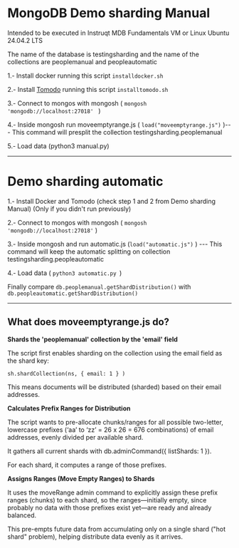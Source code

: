 # MongoDB Demo sharding Manual

Intended to be executed in Instruqt MDB Fundamentals VM or Linux Ubuntu 24.04.2 LTS

The name of the database is testingsharding and the name of the collections are peoplemanual and peopleautomatic

1.- Install docker running this script `installdocker.sh`

2.- Install [Tomodo](https://github.com/yuvalherziger/tomodo) running this script `installtomodo.sh`

3.- Connect to mongos with mongosh ( `mongosh 'mongodb://localhost:27018' ` ) 

4.- Inside mongosh run moveemptyrange.js ( `load("moveemptyrange.js")` )--- This command will presplit the collection testingsharding.peoplemanual

5.- Load data (python3 manual.py)

---------------------------------------------
# Demo sharding automatic

1.- Install Docker and Tomodo (check step 1 and 2 from Demo sharding Manual) (Only if you didn't run previously)

2.- Connect to mongos with mongosh ( `mongosh 'mongodb://localhost:27018'` ) 

3.- Inside mongosh and run automatic.js (`load("automatic.js")` ) --- This command will keep the automatic splitting on collection testingsharding.peopleautomatic

4.- Load data ( `python3 automatic.py `)


Finally compare `db.peoplemanual.getShardDistribution()` with `db.peopleautomatic.getShardDistribution()`

---------------------------------------------

## What does moveemptyrange.js do?

**Shards the 'peoplemanual' collection by the 'email' field**

The script first enables sharding on the collection using the email field as the shard key:

    sh.shardCollection(ns, { email: 1 } )  

This means documents will be distributed (sharded) based on their email addresses.

**Calculates Prefix Ranges for Distribution**

The script wants to pre-allocate chunks/ranges for all possible two-letter, lowercase prefixes (‘aa’ to ‘zz’ = 26 x 26 = 676 combinations) of email addresses, evenly divided per available shard.

It gathers all current shards with db.adminCommand({ listShards: 1 }).

For each shard, it computes a range of those prefixes.

**Assigns Ranges (Move Empty Ranges) to Shards**

It uses the moveRange admin command to explicitly assign these prefix ranges (chunks) to each shard, so the ranges—initially empty, since probably no data with those prefixes exist 
yet—are ready and already balanced.

This pre-empts future data from accumulating only on a single shard ("hot shard" problem), helping distribute data evenly as it arrives.

